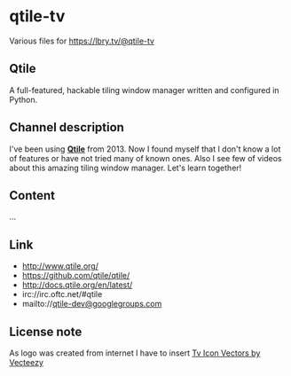 # qtile-tv
Various files for https://lbry.tv/@qtile-tv

## Qtile
A full-featured, hackable tiling window manager written and configured in Python.

## Channel description
I've been using [**Qtile**](http://www.qtile.org/) from 2013. Now I found myself that I don't know a lot of features or have not
tried many of known ones. Also I see few of videos about this amazing tiling window manager. Let's learn together!

## Content
...

## Link
- http://www.qtile.org/
- https://github.com/qtile/qtile/
- http://docs.qtile.org/en/latest/
- irc://irc.oftc.net/#qtile
- mailto://qtile-dev@googlegroups.com

## License note
As logo was created from internet I have to insert [Tv Icon Vectors by Vecteezy](https://www.vecteezy.com/free-vector/tv-icon)
